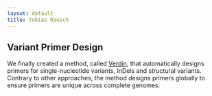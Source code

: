 ```yaml
---
layout: default
title: Tobias Rausch
---
```


Variant Primer Design
---

We finally created a method, called [Verdin](https://gear.embl.de/verdin), that automatically designs primers for single-nucleotide variants, InDels and structural variants. Contrary to other approaches, the method designs primers globally to ensure primers are unique across complete genomes.

